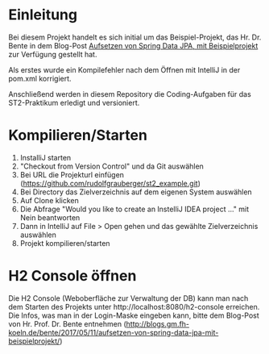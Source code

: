 # Einleitung
Bei diesem Projekt handelt es sich initial um das Beispiel-Projekt, das Hr. Dr. Bente in dem Blog-Post [Aufsetzen von Spring Data JPA, mit Beispielprojekt](http://blogs.gm.fh-koeln.de/bente/2017/05/11/aufsetzen-von-spring-data-jpa-mit-beispielprojekt/) zur Verfügung gestellt hat.

Als erstes wurde ein Kompilefehler nach dem Öffnen mit IntelliJ in der pom.xml korrigiert. 

Anschließend werden in diesem Repository die Coding-Aufgaben für das ST2-Praktikum erledigt und versioniert.

# Kompilieren/Starten

1. InstalliJ starten
2. "Checkout from Version Control" und da Git auswählen
3. Bei URL die Projekturl einfügen (https://github.com/rudolfgrauberger/st2_example.git)
4. Bei Directory das Zielverzeichnis auf dem eigenen System auswählen
5. Auf Clone klicken
6. Die Abfrage "Would you like to create an InstelliJ IDEA project ..." mit Nein beantworten
7. Dann in IntelliJ auf File > Open gehen und das gewählte Zielverzeichnis auswählen
8. Projekt kompilieren/starten

# H2 Console öffnen
Die H2 Console (Weboberfläche zur Verwaltung der DB) kann man nach dem Starten des Projekts unter http://localhost:8080/h2-console erreichen. Die Infos, was man in der Login-Maske eingeben kann, bitte dem Blog-Post von Hr. Prof. Dr. Bente entnehmen (http://blogs.gm.fh-koeln.de/bente/2017/05/11/aufsetzen-von-spring-data-jpa-mit-beispielprojekt/)
